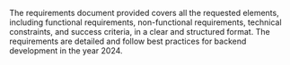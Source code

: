 The requirements document provided covers all the requested elements, including functional requirements, non-functional requirements, technical constraints, and success criteria, in a clear and structured format. The requirements are detailed and follow best practices for backend development in the year 2024.